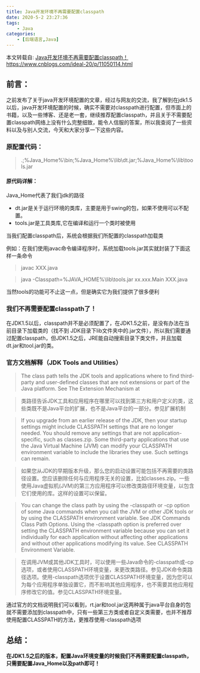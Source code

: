```yaml
---
title: Java开发环境不再需要配置classpath
date: 2020-5-2 23:27:36
tags: 
	- Java
categories: 
	- [后端语言,Java]
---
```


本文转载自: [Java开发环境不再需要配置classpath！](https://www.cnblogs.com/ideal-20/p/11050114.html)https://www.cnblogs.com/ideal-20/p/11050114.html

## 前言：

之前发布了关于java开发环境配置的文章，经过与网友的交流，我了解到在jdk1.5以后，java开发环境配置的时候，确实不需要对classpath进行配置，但市面上的书籍，以及一些博客、还是老一套，继续推荐配置classpath，并且关于不需要配置classpath网络上没有什么完整细致，能令人信服的答案，所以我查阅了一些资料以及与别人交流，今天和大家分享一下这些内容。

<!--more-->

### 原配置代码：

> .;%Java_Home%\bin;%Java_Home%\lib\dt.jar;%Java_Home%\lib\tools.jar

#### 原代码详解：

Java_Home代表了我们jdk的路径

- dt.jar是关于运行环境的类库，主要是用于swing的包，如果不使用可以不配置。
- tools.jar是工具类库,它在编译和运行一个类时被使用

当我们配置classpath后，系统会根据我们所配置的classpath加载类

例如：在我们使用javac命令编译程序时，系统加载tools.jar其实就封装了下面这样一条命令

> javac XXX.java

> java -Classpath=%JAVA_HOME%\lib\tools.jar  xx.xxx.Main  XXX.java

当然tools的功能可不止这一点，但是确实它为我们提供了很多便利

### 我们不再需要配置classpath了！

在JDK1.5以后，classpath并不是必须配置了，在JDK1.5之前，是没有办法在当前目录下加载类的（找不到  JDK目录下lib文件夹中的.jar文件），所以我们需要通过配置classpath，但JDK1.5之后，JRE能自动搜索目录下类文件，并且加载dt.jar和tool.jar的类。

### 官方文档解释（JDK Tools and Utilities）

> The class path tells the JDK tools and applications where to find  third-party and user-defined classes that are not extensions or part of  the Java platform. See The Extension Mechanism at

> 类路径告诉JDK工具和应用程序在哪里可以找到第三方和用户定义的类，这些类既不是Java平台的扩展，也不是Java平台的一部分。参见扩展机制

> If you upgrade from an earlier release of the JDK, then your startup  settings might include CLASSPATH settings that are no longer needed. You should remove any settings that are not application-specific, such as  classes.zip. Some third-party applications that use the Java Virtual  Machine (JVM) can modify your CLASSPATH environment variable to include  the libraries they use. Such settings can remain.

> 如果您从JDK的早期版本升级，那么您的启动设置可能包括不再需要的类路径设置。您应该删除任何与应用程序无关的设置，比如classes.zip。一些使用Java虚拟机(JVM)的第三方应用程序可以修改类路径环境变量，以包含它们使用的库。这样的设置可以保留。

> You can change the class path by using the -classpath or -cp option  of some Java commands when you call the JVM or other JDK tools or by  using the CLASSPATH environment variable. See JDK Commands Class Path  Options. Using the -classpath option is preferred over setting the  CLASSPATH environment variable because you can set it individually for  each application without affecting other applications and without other  applications modifying its value. See CLASSPATH Environment Variable.

> 在调用JVM或其他JDK工具时，可以使用一些Java命令的-classpath或-cp选项，或者使用CLASSPATH环境变量，来更改类路径。参见JDK命令类路径选项。使用-classpath选项优于设置CLASSPATH环境变量，因为您可以为每个应用程序单独设置它，而不影响其他应用程序，也不需要其他应用程序修改它的值。参见CLASSPATH环境变量。

通过官方的文档说明我们可以看到，rt.jar和tool.jar这两种属于java平台自身的包就不需要添加到classpath中，只有一些第三方类或者自定义类需要，也并不推荐使用配置CLASSPATH的方法，更推荐使用-classpath选项

## 总结：

**在JDK1.5之后的版本，配置Java环境变量的时候我们不再需要配置classpath，只需要配置Java_Home以及path即可！**